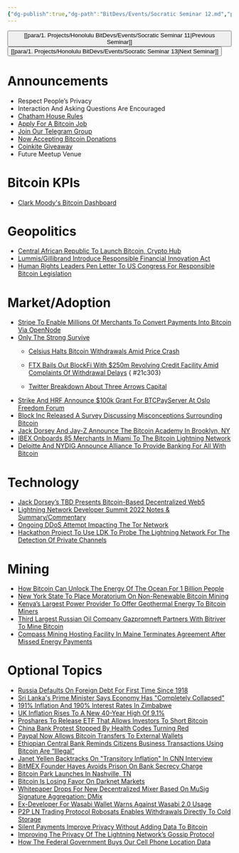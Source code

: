 ```yaml
---
{"dg-publish":true,"dg-path":"BitDevs/Events/Socratic Seminar 12.md","permalink":"/bit-devs/events/socratic-seminar-12/","title":"Socratic Seminar 12","tags":["bitdevs, socratic-12, bitcoin, resource"],"noteIcon":"3","created":"2022-11-21T22:26:28.386-10:00","updated":"2023-05-12T20:01:29.721-10:00"}
---
```




<button class="obsidian-button previous-seminar">[[para/1. Projects/Honolulu BitDevs/Events/Socratic Seminar 11\|Previous Seminar]]</button> <button class="obsidian-button next-seminar">[[para/1. Projects/Honolulu BitDevs/Events/Socratic Seminar 13\|Next Seminar]]</button> 

# Announcements

- Respect People’s Privacy
- Interaction And Asking Questions Are Encouraged
- [Chatham House Rules](https://www.chathamhouse.org/about-us/chatham-house-rule)
- [Apply For A Bitcoin Job](https://bitcoinerjobs.com/)
- [Join Our Telegram Group](https://t.me/+Uh9gbHO9EHFkZWJh)
- [Now Accepting Bitcoin Donations](https://checkout.opennode.com/p/5dea6b7a-d33c-4fda-b54c-98f092814c7d)
- [Coinkite Giveaway](https://coinkite.com/)
- Future Meetup Venue

# Bitcoin KPIs

- [Clark Moody's Bitcoin Dashboard](https://bitcoin.clarkmoody.com/dashboard/)

# Geopolitics

- [Central African Republic To Launch Bitcoin, Crypto Hub](https://bitcoinmagazine.com/business/central-african-republic-to-launch-bitcoin-crypto-hub)
- [Lummis/Gillibrand Introduce Responsible Financial Innovation Act](https://bitcoinmagazine.com/business/heres-whats-in-senator-lummis-bitcoin-bill)
- [Human Rights Leaders Pen Letter To US Congress For Responsible Bitcoin Legislation](https://bitcoinmagazine.com/legal/human-rights-leaders-write-bitcoin-letter-to-congress)

# Market/Adoption

- [Stripe To Enable Millions Of Merchants To Convert Payments Into Bitcoin Via OpenNode](https://bitcoinmagazine.com/business/stripe-and-opennode-to-release-app-for-bitcoin-payments)
- [Only The Strong Survive](https://www.uncerto.com/only-the-strong-survive)
  - [Celsius Halts Bitcoin Withdrawals Amid Price Crash](https://bitcoinmagazine.com/markets/celsius-halts-bitcoin-withdrawals-what-went-wrong)
  - [FTX Bails Out BlockFi With $250m Revolving Credit Facility Amid Complaints Of Withdrawal Delays](https://nitter.net/BlockFiZac/status/1539216594383028224)
{ #21c303}

  - [Twitter Breakdown About Three Arrows Capital](https://twitter.com/FatManTerra/status/1539974901464895490)
- [Strike And HRF Announce $100k Grant For BTCPayServer At Oslo Freedom Forum](https://nitter.net/BtcpayServer/status/1529065438298120198)
- [Block Inc Released A Survey Discussing Misconceptions Surrounding Bitcoin](https://bitcoinmagazine.com/business/block-and-wakefield-research-release-bitcoin-survey-report)
- [Jack Dorsey And Jay-Z Announce The Bitcoin Academy In Brooklyn, NY](https://www.brooklynpaper.com/marcy-house-residents-jay-z-bitcoin-academy/)
- [IBEX Onboards 85 Merchants In Miami To The Bitcoin Lightning Network](https://bitcoinmagazine.com/business/ibex-onboard-85-merchants-in-miami-to-bitcoin)
- [Deloitte And NYDIG Announce Alliance To Provide Banking For All With Bitcoin](https://www.prnewswire.com/news-releases/deloitte-and-nydig-announce-alliance-to-provide-banking-for-all-with-bitcoin-301571356.html)

# Technology

- [Jack Dorsey’s TBD Presents Bitcoin-Based Decentralized Web5](https://bitcoinmagazine.com/business/jack-dorseys-tbd-presents-bitcoin-based-decentralized-web5)
- [Lightning Network Developer Summit 2022 Notes & Summary/Commentary](https://bitcoinops.org/en/newsletters/2022/06/15/#summary-of-ln-developer-meeting)
- [Ongoing DDoS Attempt Impacting The Tor Network](https://status.torproject.org/issues/2022-06-09-network-ddos)
- [Hackathon Project To Use LDK To Probe The Lightning Network For The Detection Of Private Channels](https://github.com/BitcoinDevShop/hidden-lightning-network)


# Mining

- [How Bitcoin Can Unlock The Energy Of The Ocean For 1 Billion People](https://bitcoinmagazine.com/business/bitcoin-unlocks-ocean-energy)
- [New York State To Place Moratorium On Non-Renewable Bitcoin Mining](https://bitcoinmagazine.com/business/new-york-to-place-moratorium-on-carbon-based-bitcoin-mining)
- [Kenya’s Largest Power Provider To Offer Geothermal Energy To Bitcoin Miners](https://bitcoinmagazine.com/business/kengen-to-provide-geothermal-energy-to-bitcoin-miners-in-kenya)
- [Third Largest Russian Oil Company Gazpromneft Partners With Bitriver To Mine Bitcoin](https://bitcoinmagazine.com/business/gazpromneft-partners-with-bitriver-to-mine-bitcoin)
- [Compass Mining Hosting Facility In Maine Terminates Agreement After Missed Energy Payments](https://twitter.com/dynamicsmining/status/1541262827096358912?s=12&t=X0G0MUtfoi8qErlv3SOlaA)

# Optional Topics

- [Russia Defaults On Foreign Debt For First Time Since 1918](https://www.bbc.com/news/business-61929926)
- [Sri Lanka's Prime Minister Says Economy Has "Completely Collapsed"](https://www.cnn.com/2022/06/23/asia/sri-lanka-economy-collapse-prime-minister-intl-hnk/index.html)
- [191% Inflation And 190% Interest Rates In Zimbabwe](https://twitter.com/gladstein/status/1540766157212332032?s=20&t=WVnbyTD6Pk10__2VDUk4Cw)
- [UK Inflation Rises To A New 40-Year High Of 9.1%](https://twitter.com/BloombergUK/status/1539491204575989761?s=20&t=74md4g3rOXJx2U8eQ85xzg)
- [Proshares To Release ETF That Allows Investors To Short Bitcoin](https://bitcoinmagazine.com/markets/proshares-to-release-short-bitcoin-strategy-etf)
- [China Bank Protest Stopped By Health Codes Turning Red](https://www.reuters.com/world/china/china-bank-protest-stopped-by-health-codes-turning-red-depositors-say-2022-06-14/)
- [Paypal Now Allows Bitcoin Transfers To External Wallets](https://bitcoinmagazine.com/business/paypal-allows-bitcoin-crypto-transfers-to-external-wallets)
- [Ethiopian Central Bank Reminds Citizens Business Transactions Using Bitcoin Are “Illegal”](https://bitcoinmagazine.com/business/bitcoin-transactions-are-illegal-ethiopian-central-bank)
- [Janet Yellen Backtracks On "Transitory Inflation" In CNN Interview](https://www.cnn.com/2022/05/31/politics/treasury-secretary-janet-yellen-inflation-cnntv/index.html)
- [BitMEX Founder Hayes Avoids Prison On Bank Secrecy Charge](https://www.bloomberg.com/news/articles/2022-05-20/bitmex-co-founder-arthur-hayes-sentenced-to-two-years-probation)
- [Bitcoin Park Launches In Nashville, TN](https://twitter.com/ODELL/status/1534884076108275713)
- [Bitcoin Is Losing Favor On Darknet Markets](https://bitcoinmagazine.com/markets/bitcoin-is-losing-favor-on-darknet-markets)
- [Whitepaper Drops For New Decentralized Mixer Based On MuSig Signature Aggregation: DMix](https://fadibarbara.it/papers/dmix.pdf)
- [Ex-Developer For Wasabi Wallet Warns Against Wasabi 2.0 Usage](https://nitter.net/mHaGqnOACyFm0h5/status/1536442355003293700)
- [P2P LN Trading Protocol Robosats Enables Withdrawals Directly To Cold Storage](https://twitter.com/robosats/status/1538498256400965632)
- [Silent Payments Improve Privacy Without Adding Data To Bitcoin](https://bitcoinmagazine.com/technical/silent-payments-improve-privacy-without-bitcoin-data)
- [Improving The Privacy Of The Lightning Network’s Gossip Protocol](https://bitcoinmagazine.com/technical/bitcoin-lightning-gossip-protocol-privacy)
- [How The Federal Government Buys Our Cell Phone Location Data](https://www.eff.org/deeplinks/2022/06/how-federal-government-buys-our-cell-phone-location-data)
